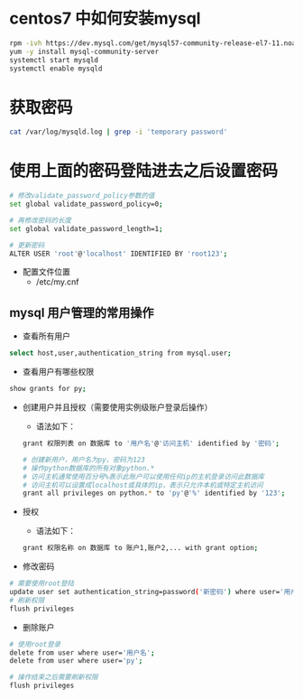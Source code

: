 # centos7 中如何安装mysql

```bash
rpm -ivh https://dev.mysql.com/get/mysql57-community-release-el7-11.noarch.rpm
yum -y install mysql-community-server
systemctl start mysqld
systemctl enable mysqld

```

# 获取密码
```bash
cat /var/log/mysqld.log | grep -i 'temporary password'
```

# 使用上面的密码登陆进去之后设置密码
```bash
# 修改validate_password_policy参数的值
set global validate_password_policy=0; 

# 再修改密码的长度
set global validate_password_length=1;

# 更新密码
ALTER USER 'root'@'localhost' IDENTIFIED BY 'root123';
```

- 配置文件位置
    - /etc/my.cnf

## mysql 用户管理的常用操作
- 查看所有用户
```bash
select host,user,authentication_string from mysql.user;
```

- 查看用户有哪些权限
```bash
show grants for py;
```

- 创建用户并且授权（需要使用实例级账户登录后操作）
    - 语法如下：
    ```bash
    grant 权限列表 on 数据库 to '用户名'@'访问主机' identified by '密码';

    # 创建新用户，用户名为py，密码为123
    # 操作python数据库的所有对象python.*
    # 访问主机通常使用百分号%表示此账户可以使用任何ip的主机登录访问此数据库
    # 访问主机可以设置成localhost或具体的ip，表示只允许本机或特定主机访问
    grant all privileges on python.* to 'py'@'%' identified by '123';
    ```

- 授权
    - 语法如下：
    ```bash
    grant 权限名称 on 数据库 to 账户1,账户2,... with grant option;
    ```

- 修改密码
```bash
# 需要使用root登陆
update user set authentication_string=password('新密码') where user='用户名';
# 刷新权限
flush privileges
```

- 删除账户
```bash
# 使用root登录
delete from user where user='用户名';
delete from user where user='py';

# 操作结束之后需要刷新权限
flush privileges
```